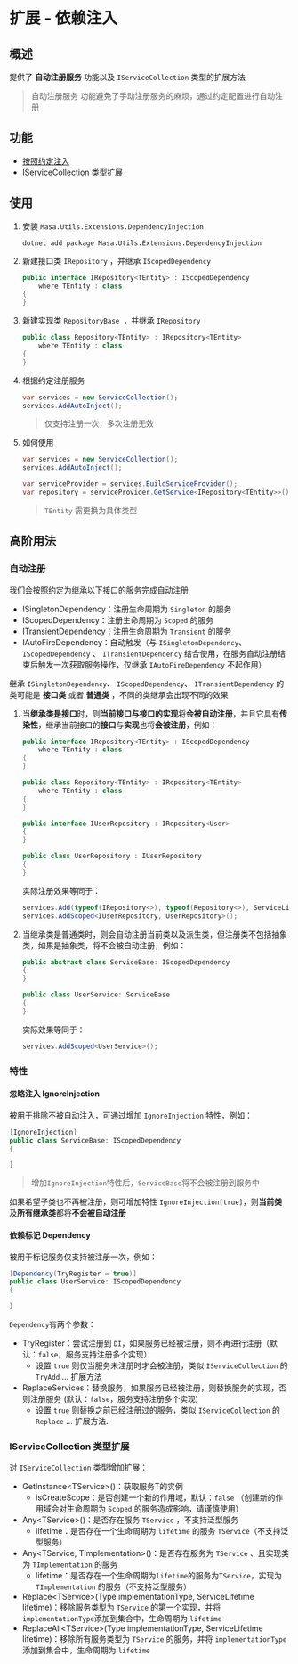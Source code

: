 # 扩展 - 依赖注入

## 概述

提供了 **自动注册服务** 功能以及 `IServiceCollection` 类型的扩展方法

> 自动注册服务 功能避免了手动注册服务的麻烦，通过约定配置进行自动注册

## 功能

* [按照约定注入](#自动注册)
* [IServiceCollection 类型扩展](#section-5ffd75656ce85165-ignoreinjection)

## 使用

1. 安装 `Masa.Utils.Extensions.DependencyInjection`

   ```shell 终端
   dotnet add package Masa.Utils.Extensions.DependencyInjection
   ```

2. 新建接口类 `IRepository` ，并继承 `IScopedDependency` 

   ```csharp
   public interface IRepository<TEntity> : IScopedDependency
       where TEntity : class
   {
   }
   ```

3. 新建实现类 `RepositoryBase `，并继承 `IRepository`

   ```csharp
   public class Repository<TEntity> : IRepository<TEntity>
       where TEntity : class
   {
   }
   ```

4. 根据约定注册服务

   ```csharp l:2
   var services = new ServiceCollection();
   services.AddAutoInject();
   ```
   
   > 仅支持注册一次，多次注册无效

5. 如何使用

   ```csharp l:4
   var services = new ServiceCollection();
   services.AddAutoInject();
   
   var serviceProvider = services.BuildServiceProvider();
   var repository = serviceProvider.GetService<IRepository<TEntity>>();
   ```

   > `TEntity` 需更换为具体类型

## 高阶用法

### 自动注册

我们会按照约定为继承以下接口的服务完成自动注册

* ISingletonDependency：注册生命周期为 `Singleton` 的服务
* IScopedDependency：注册生命周期为 `Scoped` 的服务
* ITransientDependency：注册生命周期为 `Transient` 的服务
* IAutoFireDependency：自动触发（与 `ISingletonDependency`、 `IScopedDependency` 、 `ITransientDependency` 结合使用，在服务自动注册结束后触发一次获取服务操作，仅继承 `IAutoFireDependency` 不起作用）

继承 `ISingletonDependency`、 `IScopedDependency`、 `ITransientDependency` 的类可能是 **接口类** 或者 **普通类** ，不同的类继承会出现不同的效果

1. 当**继承类是接口**时，则**当前接口与接口的实现**将**会被自动注册**，并且它具有**传染性**，继承当前接口的**接口**与**实现**也将**会被注册**，例如：

   ```csharp
   public interface IRepository<TEntity> : IScopedDependency
       where TEntity : class
   {
   }
   
   public class Repository<TEntity> : IRepository<TEntity>
       where TEntity : class
   {
   }
   
   public interface IUserRepository : IRepository<User>
   {
   }
   
   public class UserRepository : IUserRepository
   {
   }
   ```

   实际注册效果等同于：

   ```csharp
   services.Add(typeof(IRepository<>), typeof(Repository<>), ServiceLifetime.Scoped);
   services.AddScoped<IUserRepository, UserRepository>();
   ```

2. 当继承类是普通类时，则会自动注册当前类以及派生类，但注册类不包括抽象类，如果是抽象类，将不会被自动注册，例如：

   ```csharp
   public abstract class ServiceBase: IScopedDependency
   {
   }
   
   public class UserService: ServiceBase
   {
   }
   ```

   实际效果等同于：

   ```csharp
   services.AddScoped<UserService>();
   ```

### 特性

#### 忽略注入 IgnoreInjection

被用于排除不被自动注入，可通过增加 `IgnoreInjection` 特性，例如：

```csharp
[IgnoreInjection]
public class ServiceBase: IScopedDependency
{

}
```

> 增加`IgnoreInjection`特性后，`ServiceBase`将不会被注册到服务中

如果希望子类也不再被注册，则可增加特性 `IgnoreInjection[true]`，则**当前类**及**所有继承类**都将**不会被自动注册**

#### 依赖标记 Dependency

被用于标记服务仅支持被注册一次，例如：

```csharp
[Dependency(TryRegister = true)]
public class UserService: IScopedDependency
{

}
```

`Dependency`有两个参数：

* TryRegister：尝试注册到 `DI`，如果服务已经被注册，则不再进行注册（默认：`false`，服务支持注册多个实现）
    * 设置 `true` 则仅当服务未注册时才会被注册，类似 `IServiceCollection` 的 `TryAdd` ... 扩展方法
* ReplaceServices：替换服务，如果服务已经被注册，则替换服务的实现，否则注册服务 (默认：`false`，服务支持注册多个实现)
    * 设置 `true` 则替换之前已经注册过的服务，类似 `IServiceCollection` 的 `Replace` ... 扩展方法.

### IServiceCollection 类型扩展

对 `IServiceCollection` 类型增加扩展：

* GetInstance\<TService\>()：获取服务T的实例
    * isCreateScope：是否创建一个新的作用域，默认：`false` （创建新的作用域会对生命周期为 `Scoped` 的服务造成影响，请谨慎使用）
* Any\<TService\>()：是否存在服务 `TService` ，不支持泛型服务
    * lifetime：是否存在一个生命周期为 `lifetime` 的服务 `TService`（不支持泛型服务）
* Any\<TService, TImplementation\>()：是否存在服务为 `TService` 、且实现类为 `TImplementation` 的服务
    * lifetime：是否存在一个生命周期为`lifetime`的服务为`TService`，实现为 `TImplementation` 的服务（不支持泛型服务）
* Replace\<TService\>(Type implementationType, ServiceLifetime lifetime)：移除服务类型为 `TService` 的第一个实现，并将`implementationType`添加到集合中，生命周期为 `lifetime`
* ReplaceAll\<TService\>(Type implementationType, ServiceLifetime lifetime)：移除所有服务类型为 `TService` 的服务，并将 `implementationType` 添加到集合中，生命周期为 `lifetime`